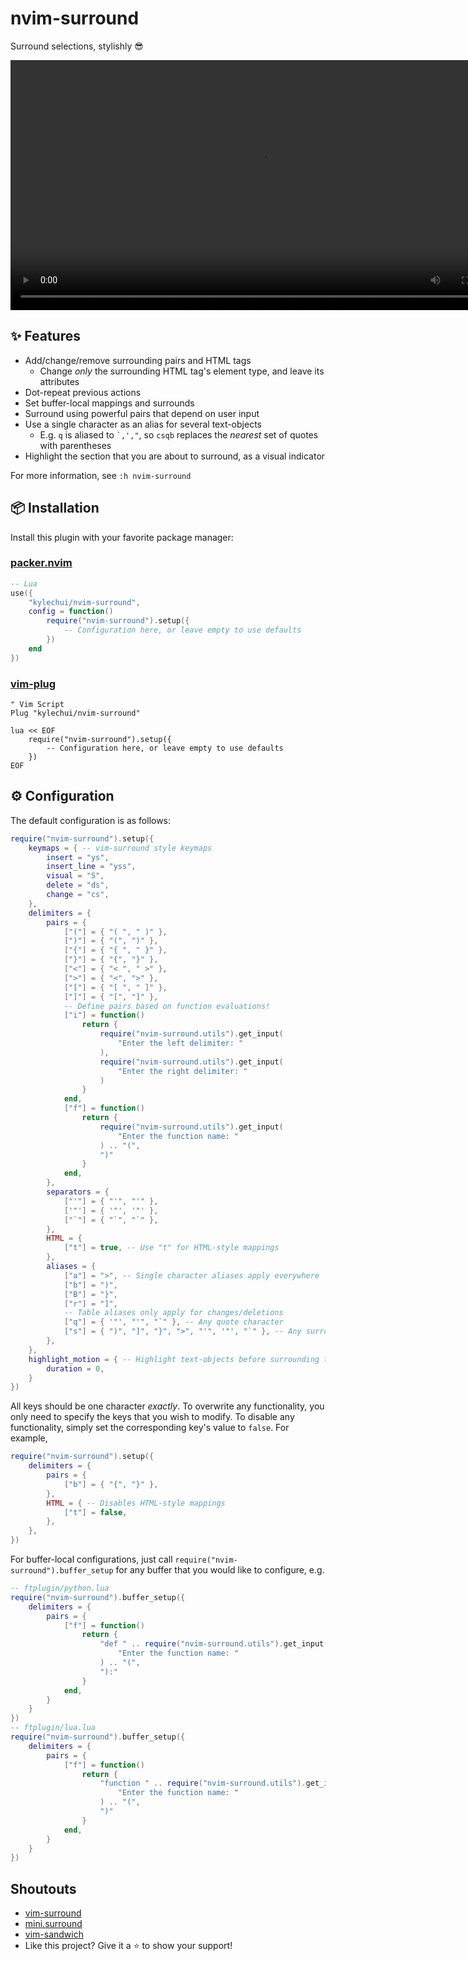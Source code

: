 # nvim-surround

Surround selections, stylishly :sunglasses:

<div align="center">
  <video src="https://user-images.githubusercontent.com/48545987/178091618-f477b51d-d366-4de2-84a8-cbf4f72928e3.mp4" type="video/mp4" width="800">
</div>

## :sparkles: Features

* Add/change/remove surrounding pairs and HTML tags
  * Change *only* the surrounding HTML tag's element type, and leave its
    attributes
* Dot-repeat previous actions
* Set buffer-local mappings and surrounds
* Surround using powerful pairs that depend on user input
* Use a single character as an alias for several text-objects
  * E.g. `q` is aliased to <code>\`,',"</code>, so <code>csqb</code> replaces
    the *nearest* set of quotes with parentheses
* Highlight the section that you are about to surround, as a visual indicator

For more information, see `:h nvim-surround`

## :package: Installation

Install this plugin with your favorite package manager:

### [packer.nvim](https://github.com/wbthomason/packer.nvim)

```lua
-- Lua
use({
    "kylechui/nvim-surround",
    config = function()
        require("nvim-surround").setup({
            -- Configuration here, or leave empty to use defaults
        })
    end
})
```

### [vim-plug](https://github.com/junegunn/vim-plug)

```vim
" Vim Script
Plug "kylechui/nvim-surround"

lua << EOF
    require("nvim-surround").setup({
        -- Configuration here, or leave empty to use defaults
    })
EOF
```

## :gear: Configuration

The default configuration is as follows:

```lua
require("nvim-surround").setup({
    keymaps = { -- vim-surround style keymaps
        insert = "ys",
        insert_line = "yss",
        visual = "S",
        delete = "ds",
        change = "cs",
    },
    delimiters = {
        pairs = {
            ["("] = { "( ", " )" },
            [")"] = { "(", ")" },
            ["{"] = { "{ ", " }" },
            ["}"] = { "{", "}" },
            ["<"] = { "< ", " >" },
            [">"] = { "<", ">" },
            ["["] = { "[ ", " ]" },
            ["]"] = { "[", "]" },
            -- Define pairs based on function evaluations!
            ["i"] = function()
                return {
                    require("nvim-surround.utils").get_input(
                        "Enter the left delimiter: "
                    ),
                    require("nvim-surround.utils").get_input(
                        "Enter the right delimiter: "
                    )
                }
            end,
            ["f"] = function()
                return {
                    require("nvim-surround.utils").get_input(
                        "Enter the function name: "
                    ) .. "(",
                    ")"
                }
            end,
        },
        separators = {
            ["'"] = { "'", "'" },
            ['"'] = { '"', '"' },
            ["`"] = { "`", "`" },
        },
        HTML = {
            ["t"] = true, -- Use "t" for HTML-style mappings
        },
        aliases = {
            ["a"] = ">", -- Single character aliases apply everywhere
            ["b"] = ")",
            ["B"] = "}",
            ["r"] = "]",
            -- Table aliases only apply for changes/deletions
            ["q"] = { '"', "'", "`" }, -- Any quote character
            ["s"] = { ")", "]", "}", ">", "'", '"', "`" }, -- Any surrounding delimiter
        },
    },
    highlight_motion = { -- Highlight text-objects before surrounding them
        duration = 0,
    }
})
```

All keys should be one character *exactly*. To overwrite any functionality, you
only need to specify the keys that you wish to modify. To disable any
functionality, simply set the corresponding key's value to `false`. For example,

```lua
require("nvim-surround").setup({
    delimiters = {
        pairs = {
            ["b"] = { "{", "}" },
        },
        HTML = { -- Disables HTML-style mappings
            ["t"] = false,
        },
    },
})
```

For buffer-local configurations, just call
`require("nvim-surround").buffer_setup` for any buffer that you would like to
configure, e.g.

```lua
-- ftplugin/python.lua
require("nvim-surround").buffer_setup({
    delimiters = {
        pairs = {
            ["f"] = function()
                return {
                    "def " .. require("nvim-surround.utils").get_input(
                        "Enter the function name: "
                    ) .. "(",
                    "):"
                }
            end,
        }
    }
})
-- ftplugin/lua.lua
require("nvim-surround").buffer_setup({
    delimiters = {
        pairs = {
            ["f"] = function()
                return {
                    "function " .. require("nvim-surround.utils").get_input(
                        "Enter the function name: "
                    ) .. "(",
                    ")"
                }
            end,
        }
    }
})
```

## Shoutouts

* [vim-surround](https://github.com/tpope/vim-surround)
* [mini.surround](https://github.com/echasnovski/mini.nvim#minisurround)
* [vim-sandwich](https://github.com/machakann/vim-sandwich)
* Like this project? Give it a :star: to show your support!
